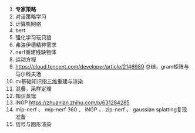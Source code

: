 1. **专家策略**
2. 对话策略学习
3. 计算机网络
5. bert
8. 强化学习玩只狼
12. 弗洛伊德精神需求
14. nerf重建残缺物体
16. 运动方程
17. https://cloud.tencent.com/developer/article/2146989 总结，gram矩阵与马尔科夫场
19. cv基础知识指三维重建与渲染
20. 混叠，采样定理
22. 知识蒸馏
23. iNGP https://zhuanlan.zhihu.com/p/631284285
24. mip-nerf 、 mip-nerf 360 、 iNGP 、 zip-nerf 、 gaussian splatting复现准备
25. 信号与图形渲染